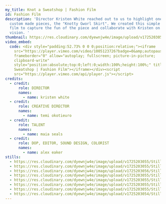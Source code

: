```yaml
---
my_title: Knot a Sweatshop | Fashion Film
id: Fashion Film
description: 'Director Kristen White reached out to us to highlight one of her
  custom made pieces, the "Knotty Gworl Skirt". We created this simple fashion
  film to capture the fun of the piece and collaborate with Kristen on her
  vision. '
thumbnail: https://res.cloudinary.com/dyewnjw4e/image/upload/v1725203055/Stills_v2_1.31.1_ckdrrr.jpg
video_embed:
  code: <div style="padding:52.73% 0 0 0;position:relative;"><iframe
    src="https://player.vimeo.com/video/1005123726?badge=0&amp;autopause=0&amp;player_id=0&amp;app_id=58479"
    frameborder="0" allow="autoplay; fullscreen; picture-in-picture;
    clipboard-write"
    style="position:absolute;top:0;left:0;width:100%;height:100%;" title="Knot a
    Sweatshop | Fashion Film"></iframe></div><script
    src="https://player.vimeo.com/api/player.js"></script>
credits:
  - credit:
      role: DIRECTOR
      names:
        - name: kristen white
  - credit:
      role: CREATIVE DIRECTOR
      names:
        - name: temi okotieuro
  - credit:
      role: TALENT
      names:
        - name: maia seals
  - credit:
      role: DOP, EDITOR, SOUND DESIGN, COLORIST
      names:
        - name: alex eaker
stills:
  - https://res.cloudinary.com/dyewnjw4e/image/upload/v1725203055/Stills_v2_1.27.1_yls0ig.jpg
  - https://res.cloudinary.com/dyewnjw4e/image/upload/v1725203055/Stills_v2_1.26.1_hm2q5p.jpg
  - https://res.cloudinary.com/dyewnjw4e/image/upload/v1725203056/Stills_v2_3.5.1_pwd6zy.jpg
  - https://res.cloudinary.com/dyewnjw4e/image/upload/v1725203055/Stills_v2_1.14.1_ctnjtv.jpg
  - https://res.cloudinary.com/dyewnjw4e/image/upload/v1725203055/Stills_v2_1.9.1_vgfaox.jpg
  - https://res.cloudinary.com/dyewnjw4e/image/upload/v1725203055/Stills_v2_1.31.1_ckdrrr.jpg
  - https://res.cloudinary.com/dyewnjw4e/image/upload/v1725203055/Stills_v2_1.11.1_irgijv.jpg
  - https://res.cloudinary.com/dyewnjw4e/image/upload/v1725203054/Stills_v2_1.1.1_wml4gt.jpg
---
```

